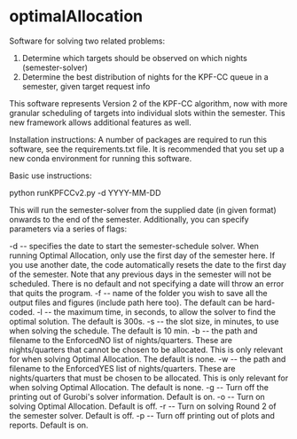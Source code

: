 # optimalAllocation
Software for solving two related problems:
1. Determine which targets should be observed on which nights (semester-solver)
2. Determine the best distribution of nights for the KPF-CC queue in a semester, given target request info

This software represents Version 2 of the KPF-CC algorithm, now with more granular scheduling of targets into individual slots within the semester. This new framework allows additional features as well.

Installation instructions: A number of packages are required to run this software, see the requirements.txt file. It is recommended that you set up a new conda environment for running this software.

Basic use instructions:

python runKPFCCv2.py -d YYYY-MM-DD

This will run the semester-solver from the supplied date (in given format) onwards to the end of the semester. Additionally, you can specify parameters via a series of flags:

-d -- specifies the date to start the semester-schedule solver. When running Optimal Allocation, only use the first day of the semester here. If you use another date, the code automatically resets the date to the first day of the semester. Note that any previous days in the semester will not be scheduled. There is no default and not specifying a date will throw an error that quits the program.
-f -- name of the folder you wish to save all the output files and figures (include path here too). The default can be hard-coded.
-l -- the maximum time, in seconds, to allow the solver to find the optimal solution. The default is 300s.
-s -- the slot size, in minutes, to use when solving the schedule. The default is 10 min.
-b -- the path and filename to the EnforcedNO list of nights/quarters. These are nights/quarters that cannot be chosen to be allocated. This is only relevant for when solving Optimal Allocation. The default is none.
-w -- the path and filename to the EnforcedYES list of nights/quarters. These are nights/quarters that must be chosen to be allocated. This is only relevant for when solving Optimal Allocation. The default is none.
-g -- Turn off the printing out of Gurobi's solver information. Default is on.
-o -- Turn on solving Optimal Allocation. Default is off.
-r -- Turn on solving Round 2 of the semester solver. Default is off.
-p -- Turn off printing out of plots and reports. Default is on.
